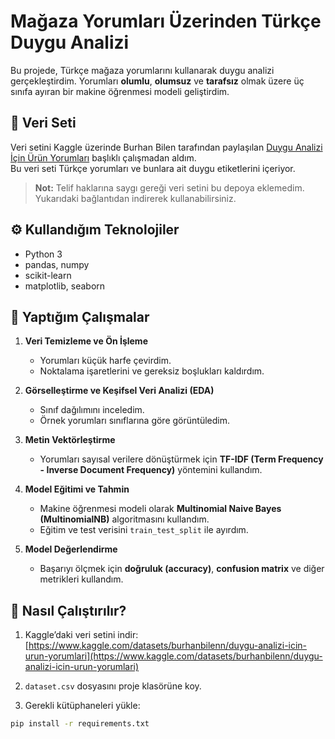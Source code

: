 # Mağaza Yorumları Üzerinden Türkçe Duygu Analizi

Bu projede, Türkçe mağaza yorumlarını kullanarak duygu analizi gerçekleştirdim. Yorumları **olumlu**, **olumsuz** ve **tarafsız** olmak üzere üç sınıfa ayıran bir makine öğrenmesi modeli geliştirdim.

## 📁 Veri Seti

Veri setini Kaggle üzerinde Burhan Bilen tarafından paylaşılan [Duygu Analizi İçin Ürün Yorumları](https://www.kaggle.com/datasets/burhanbilenn/duygu-analizi-icin-urun-yorumlari) başlıklı çalışmadan aldım.  
Bu veri seti Türkçe yorumları ve bunlara ait duygu etiketlerini içeriyor.

> **Not:** Telif haklarına saygı gereği veri setini bu depoya eklemedim. Yukarıdaki bağlantıdan indirerek kullanabilirsiniz.

## ⚙️ Kullandığım Teknolojiler

- Python 3
- pandas, numpy
- scikit-learn
- matplotlib, seaborn

## 🧪 Yaptığım Çalışmalar

1. **Veri Temizleme ve Ön İşleme**  
   - Yorumları küçük harfe çevirdim.  
   - Noktalama işaretlerini ve gereksiz boşlukları kaldırdım.  

2. **Görselleştirme ve Keşifsel Veri Analizi (EDA)**  
   - Sınıf dağılımını inceledim.  
   - Örnek yorumları sınıflarına göre görüntüledim.  

3. **Metin Vektörleştirme**  
   - Yorumları sayısal verilere dönüştürmek için **TF-IDF (Term Frequency - Inverse Document Frequency)** yöntemini kullandım.

4. **Model Eğitimi ve Tahmin**  
   - Makine öğrenmesi modeli olarak **Multinomial Naive Bayes (MultinomialNB)** algoritmasını kullandım.  
   - Eğitim ve test verisini `train_test_split` ile ayırdım.

5. **Model Değerlendirme**  
   - Başarıyı ölçmek için **doğruluk (accuracy)**, **confusion matrix** ve diğer metrikleri kullandım.

## 🚀 Nasıl Çalıştırılır?

1. Kaggle’daki veri setini indir:  
   [https://www.kaggle.com/datasets/burhanbilenn/duygu-analizi-icin-urun-yorumlari](https://www.kaggle.com/datasets/burhanbilenn/duygu-analizi-icin-urun-yorumlari)

2. `dataset.csv` dosyasını proje klasörüne koy.

3. Gerekli kütüphaneleri yükle:

```bash
pip install -r requirements.txt
